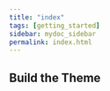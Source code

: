 ```yaml
---
title: "index"
tags: [getting_started]
sidebar: mydoc_sidebar
permalink: index.html
---
```


## Build the Theme



